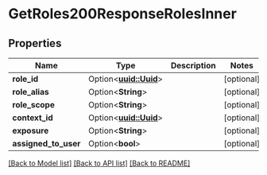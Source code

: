 # GetRoles200ResponseRolesInner

## Properties

Name | Type | Description | Notes
------------ | ------------- | ------------- | -------------
**role_id** | Option<[**uuid::Uuid**](uuid::Uuid.md)> |  | [optional]
**role_alias** | Option<**String**> |  | [optional]
**role_scope** | Option<**String**> |  | [optional]
**context_id** | Option<[**uuid::Uuid**](uuid::Uuid.md)> |  | [optional]
**exposure** | Option<**String**> |  | [optional]
**assigned_to_user** | Option<**bool**> |  | [optional]

[[Back to Model list]](../README.md#documentation-for-models) [[Back to API list]](../README.md#documentation-for-api-endpoints) [[Back to README]](../README.md)



